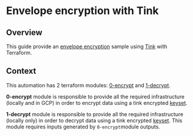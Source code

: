 # Envelope encryption with Tink

## Overview

This guide provide an [envelope encryption](https://cloud.google.com/kms/docs/envelope-encryption) sample using [Tink](https://developers.google.com/tink) with Terraform.


## Context

This automation has 2 terraform modules: [0-encrypt](./0-encrypt/) and [1-decrypt](./1-decrypt/).

**0-encrypt** module is responsible to provide all the required infrastructure (locally and in GCP) in order to encrypt data using a tink encrypted [keyset](https://developers.google.com/tink/design/keysets).

**1-decrypt** module is responsible to provide all the required infrastructure (locally only) in order to decrypt data using a tink encrypted [keyset](https://developers.google.com/tink/design/keysets). This module requires inputs generated by `0-encrypt`module outputs.
